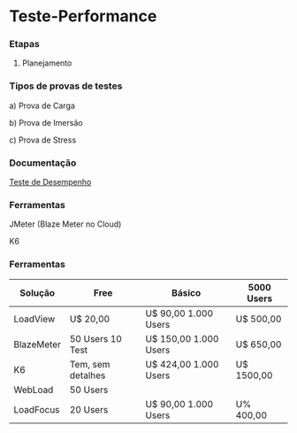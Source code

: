 # Teste-Performance

### Etapas

1) Planejamento

### Tipos de provas de testes

a) Prova de Carga

b) Prova de Imersão

c) Prova de Stress

### Documentação

[Teste de Desempenho](http://www.linhadecodigo.com.br/artigo/3256/teste-de-desempenho-conceitos-objetivos-e-aplicacao-parte-1.aspx)

### Ferramentas

JMeter (Blaze Meter no Cloud)

K6

### Ferramentas

| Solução     | Free              | Básico                | 5000 Users  |
|-------------|-------------------|-----------------------|-------------|
| LoadView    | U$ 20,00          | U$  90,00 1.000 Users | U$  500,00  |
| BlazeMeter  | 50 Users 10 Test  | U$ 150,00 1.000 Users | U$  650,00  |
| K6          | Tem, sem detalhes | U$ 424,00 1.000 Users | U$ 1500,00  |
| WebLoad     | 50 Users          |                       |             |
| LoadFocus   | 20 Users          | U$  90,00 1.000 Users | U%  400,00  |
